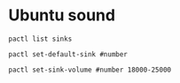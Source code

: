 # Ubuntu sound

``` # pulseaudio
pactl list sinks

pactl set-default-sink #number

pactl set-sink-volume #number 18000-25000
```

